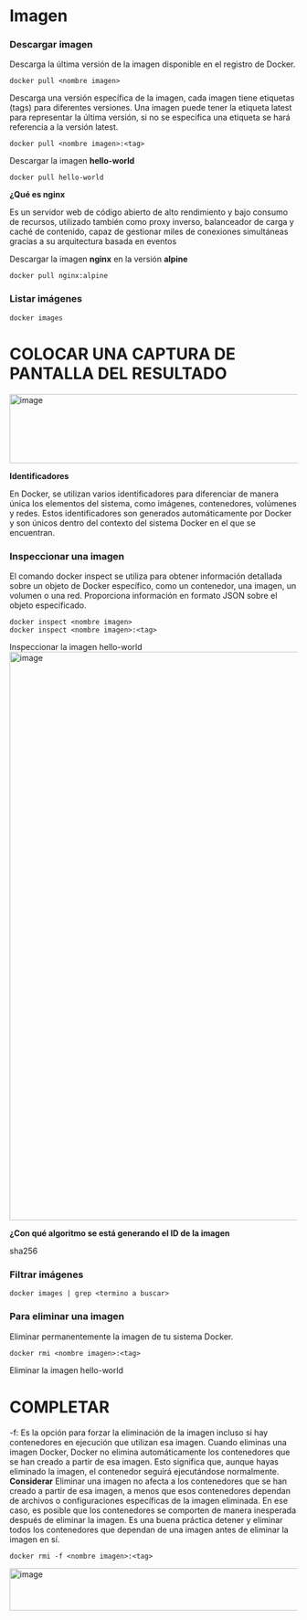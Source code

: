 # Imagen
### Descargar imagen
Descarga la última versión de la imagen disponible en el registro de Docker.

```
docker pull <nombre imagen> 
```

Descarga una versión específica de la imagen, cada imagen tiene etiquetas (tags) para diferentes versiones.
Una imagen puede tener la etiqueta latest para representar la última versión, si no se especifica una etiqueta se hará referencia a la versión latest.

```
docker pull <nombre imagen>:<tag>
```

Descargar la imagen **hello-world**
```
docker pull hello-world
```

**¿Qué es nginx**

Es un servidor web de código abierto de alto rendimiento y bajo consumo de recursos, utilizado también como proxy inverso, balanceador de carga y caché de contenido, capaz de gestionar miles de conexiones simultáneas gracias a su arquitectura basada en eventos

Descargar la imagen  **nginx** en la versión **alpine**
```
docker pull nginx:alpine
```


### Listar imágenes

```
docker images
```
# COLOCAR UNA CAPTURA DE PANTALLA DEL RESULTADO 
<img width="710" height="121" alt="image" src="https://github.com/user-attachments/assets/3047fc0f-41ef-4609-b6cc-1916ad908ba2" />



**Identificadores**

En Docker, se utilizan varios identificadores para diferenciar de manera única los elementos del sistema, como imágenes, contenedores, volúmenes y redes. Estos identificadores son generados automáticamente por Docker y son únicos dentro del contexto del sistema Docker en el que se encuentran. 

### Inspeccionar una imagen
El comando docker inspect se utiliza para obtener información detallada sobre un objeto de Docker específico, como un contenedor, una imagen, un volumen o una red.  Proporciona información en formato JSON sobre el objeto especificado.

```
docker inspect <nombre imagen>
docker inspect <nombre imagen>:<tag>
```

Inspeccionar la imagen hello-world 
<img width="886" height="995" alt="image" src="https://github.com/user-attachments/assets/fe14550c-3602-40c2-b6ae-6468878ed2f5" />


**¿Con qué algoritmo se está generando el ID de la imagen**

sha256

### Filtrar imágenes

```
docker images | grep <termino a buscar>

```

### Para eliminar una imagen
Eliminar permanentemente la imagen de tu sistema Docker.

```
docker rmi <nombre imagen>:<tag>
```

Eliminar la imagen hello-world 
# COMPLETAR

-f: Es la opción para forzar la eliminación de la imagen incluso si hay contenedores en ejecución que utilizan esa imagen.
Cuando eliminas una imagen Docker, Docker no elimina automáticamente los contenedores que se han creado a partir de esa imagen. Esto significa que, aunque hayas eliminado la imagen, el contenedor seguirá ejecutándose normalmente.  
**Considerar**
Eliminar una imagen no afecta a los contenedores que se han creado a partir de esa imagen, a menos que esos contenedores dependan de archivos o configuraciones específicas de la imagen eliminada. En ese caso, es posible que los contenedores se comporten de manera inesperada después de eliminar la imagen.
Es una buena práctica detener y eliminar todos los contenedores que dependan de una imagen antes de eliminar la imagen en sí.

```
docker rmi -f <nombre imagen>:<tag>
```

<img width="574" height="74" alt="image" src="https://github.com/user-attachments/assets/6657e507-8122-4e78-8d77-9c2e7f40b446" />

